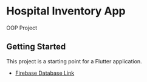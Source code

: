 # Hospital Inventory App

OOP Project

## Getting Started

This project is a starting point for a Flutter application.
- [Firebase Database Link](https://console.firebase.google.com/project/hospital-inventory-app/firestore/data/~2Fmedicines~2F101)
<!-- A few resources to get you started if this is your first Flutter project:

- [Lab: Write your first Flutter app](https://docs.flutter.dev/get-started/codelab)
- [Cookbook: Useful Flutter samples](https://docs.flutter.dev/cookbook)

For help getting started with Flutter development, view the
[online documentation](https://docs.flutter.dev/), which offers tutorials,
samples, guidance on mobile development, and a full API reference. -->
